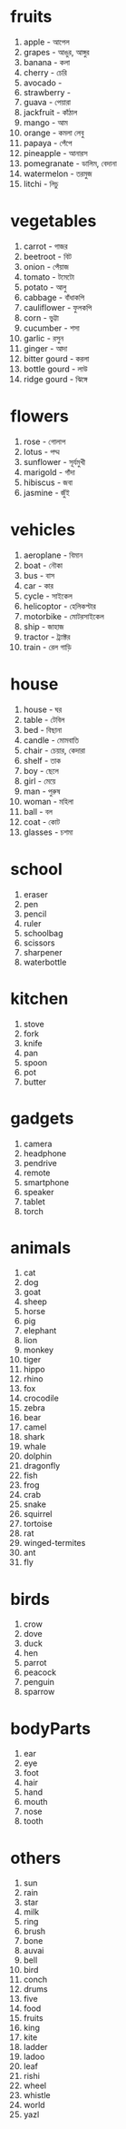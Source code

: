 # fruits

1. apple - আপেল
2. grapes - আঙুর, আঙ্গুর
3. banana - কলা 
4. cherry - চেরি
5. avocado - 
6. strawberry - 
7. guava - পেয়ারা
8. jackfruit - কাঁঠাল
9. mango - আম
10. orange - কমলা লেবু 
11. papaya - পেঁপে 
12. pineapple - আনারস
13. pomegranate - ডালিম, বেদানা 
14. watermelon - তরমুজ
15. litchi - লিচু

# vegetables

1. carrot - গাজর
2. beetroot - বিট
3. onion - পেঁয়াজ
4. tomato - টমেটো
5. potato - আলু
6. cabbage - বাঁধাকপি
7. cauliflower - ফুলকপি
8. corn - ভুট্টা
9. cucumber - শসা
10. garlic - রসুন
11. ginger - আদা
12. bitter gourd - করলা
13. bottle gourd - লাউ
14. ridge gourd - ঝিঙ্গে

# flowers

1. rose - গোলাপ
2. lotus - পদ্ম
3. sunflower - সূর্যমুখী
4. marigold - গাঁদা
5. hibiscus - জবা
6. jasmine - জুঁই

# vehicles

1. aeroplane - বিমান
2. boat - নৌকা
3. bus - বাস
4. car - কার 
5. cycle - সাইকেল
6. helicoptor - হেলিকপ্টার
7. motorbike - মোটরসাইকেল
8. ship - জাহাজ
9. tractor - ট্র্যাক্টর
10. train - রেল গাড়ি

# house

1. house - ঘর
2. table - টেবিল
3. bed - বিছানা
4. candle - মোমবাতি
5. chair - চেয়ার, কেদারা 
6. shelf - তাক 
7. boy - ছেলে
8. girl - মেয়ে
9. man - পুরুষ  
10. woman - মহিলা
11. ball - বল
12. coat - কোট
13. glasses - চশমা

# school

1. eraser
2. pen
3. pencil
4. ruler
5. schoolbag
6. scissors
7. sharpener
8. waterbottle

# kitchen

1. stove
2. fork
3. knife
4. pan
5. spoon
6. pot
7. butter

# gadgets

1. camera
2. headphone
3. pendrive
4. remote
5. smartphone
6. speaker
7. tablet
8. torch

# animals

1. cat
2. dog
3. goat
4. sheep
5. horse
6. pig
7. elephant
8. lion
9. monkey
10. tiger
11. hippo
12. rhino
13. fox
14. crocodile
15. zebra
16. bear
17. camel
18. shark
19. whale
20. dolphin
21. dragonfly
22. fish
23. frog
24. crab
25. snake
26. squirrel
27. tortoise
28. rat
29. winged-termites
30. ant
31. fly

# birds

1. crow
2. dove
3. duck
4. hen
5. parrot
6. peacock
7. penguin
8. sparrow

# bodyParts

1. ear
2. eye
3. foot
4. hair
5. hand
6. mouth
7. nose
8. tooth

# others

1. sun
2. rain
3. star
4. milk
5. ring
6. brush
7. bone
8. auvai
9. bell
10. bird
11. conch
12. drums
13. five
14. food
15. fruits
16. king
17. kite
18. ladder
19. ladoo
20. leaf
21. rishi
22. wheel
23. whistle
24. world
25. yazl
